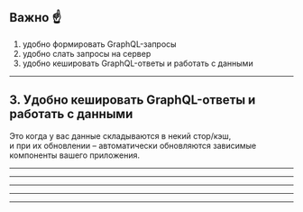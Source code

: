 ## Важно ☝️ <!-- .element: class="green" -->

1. удобно формировать GraphQL-запросы <!-- .element: class="gray" -->
2. удобно слать запросы на сервер <!-- .element: class="gray" -->
3. удобно кешировать GraphQL-ответы и работать с данными <!-- .element: class="green" -->

-----

## 3. Удобно кешировать GraphQL-ответы и работать с данными <!-- .element: class="green" -->

Это когда у вас данные складываются в некий стор/кэш, <br /> и при их обновлении – автоматически обновляются зависимые компоненты вашего приложения.

-----

-----

-----

-----

-----
